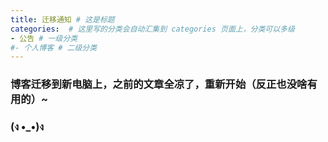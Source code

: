```yaml
---
title: 迁移通知 # 这是标题
categories:  # 这里写的分类会自动汇集到 categories 页面上，分类可以多级
- 公告 # 一级分类
#- 个人博客 # 二级分类 
---
```


### 博客迁移到新电脑上，之前的文章全凉了，重新开始（反正也没啥有用的）~

### (ง •_•)ง